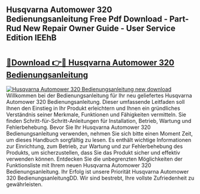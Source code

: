 ## Husqvarna Automower 320 Bedienungsanleitung Free Pdf Download - Part-Rud New Repair Owner Guide - User Service Edition lEEhB

# <h2><a href="http://df0iwx.blite.top/?on=Husqvarna+Automower+320+Bedienungsanleitung">🔗Download 👉🔴 Husqvarna Automower 320 Bedienungsanleitung</a></h2>

[![Husqvarna Automower 320 Bedienungsanleitung new download](https://i.imgur.com/lujVjoI.png)](http://df0iwx.blite.top/?on=Husqvarna+Automower+320+Bedienungsanleitung)
Willkommen bei der Bedienungsanleitung für Ihr neu geliefertes Husqvarna Automower 320 Bedienungsanleitung. Dieser umfassende Leitfaden soll Ihnen den Einstieg in Ihr Produkt erleichtern und Ihnen ein gründliches Verständnis seiner Merkmale, Funktionen und Fähigkeiten vermitteln. Sie finden Schritt-für-Schritt-Anleitungen für Installation, Betrieb, Wartung und Fehlerbehebung. Bevor Sie Ihr Husqvarna Automower 320 Bedienungsanleitung verwenden, nehmen Sie sich bitte einen Moment Zeit, um dieses Handbuch sorgfältig zu lesen. Es enthält wichtige Informationen zur Einrichtung, zum Betrieb, zur Wartung und zur Fehlerbehebung des Produkts, um sicherzustellen, dass Sie das Produkt sicher und effektiv verwenden können. Entdecken Sie die unbegrenzten Möglichkeiten der Funktionsliste mit Ihrem neuen Husqvarna Automower 320 Bedienungsanleitung. Ihr Erfolg ist unsere Priorität Husqvarna Automower 320 BedienungsanleitungDD. Wir sind bestrebt, Ihre vollste Zufriedenheit zu gewährleisten.
